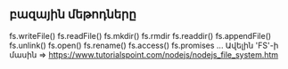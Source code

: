 ## բազային մեթոդները

fs.writeFile()
fs.readFile()
fs.mkdir()
fs.rmdir
fs.readdir()
fs.appendFile()
fs.unlink()
fs.open()
fs.rename()
fs.access()
fs.promises
...
Ավելին 'FS'-ի մասին => https://www.tutorialspoint.com/nodejs/nodejs_file_system.htm
